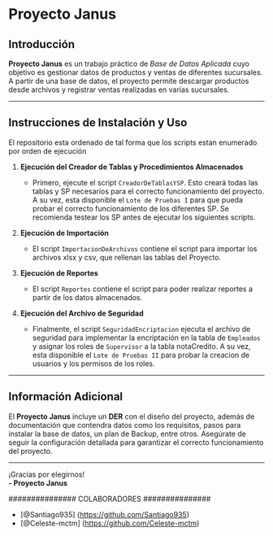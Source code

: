 # Proyecto Janus

## Introducción

**Proyecto Janus** es un trabajo práctico de *Base de Datos Aplicada* cuyo objetivo es gestionar datos de productos y ventas de diferentes sucursales. A partir de una base de datos, el proyecto permite descargar productos desde archivos y registrar ventas realizadas en varias sucursales.

---

## Instrucciones de Instalación y Uso

El repositorio esta ordenado de tal forma que los scripts estan enumerado por orden de ejecución

1. **Ejecución del Creador de Tablas y Procedimientos Almacenados**
   - Primero, ejecute el script `CreadorDeTablasYSP`. Esto creará todas las tablas y SP necesarios para el correcto funcionamiento del proyecto. A su vez, esta disponible el `Lote de Pruebas I` para que pueda probar el correcto funcionamiento de los diferentes SP. Se recomienda testear los SP antes de ejecutar los siguientes scripts.

2. **Ejecución de Importación**
   - El script `ImportacionDeArchivos` contiene el script para importar los archivos xlsx y csv, que rellenan las tablas del Proyecto.

3. **Ejecución de Reportes**
   - El script `Reportes` contiene el script para poder realizar reportes a partir de los datos almacenados.

4. **Ejecución del Archivo de Seguridad**
   - Finalmente, el script `SeguridadEncriptacion` ejecuta el archivo de seguridad para implementar la encriptación en la tabla de `Empleados` y asignar los roles de `Supervisor` a la tabla notaCredito. A su vez, esta disponible el `Lote de Pruebas II` para probar la creacion de usuarios y los permisos de los roles.

---

## Información Adicional

El **Proyecto Janus** incluye un **DER** con el diseño del proyecto, además de documentación que contendra datos como los requisitos, pasos para instalar la base de datos, un plan de Backup, entre otros. Asegúrate de seguir la configuración detallada para garantizar el correcto funcionamiento del proyecto.

---

¡Gracias por elegirnos!  
**- Proyecto Janus**


############### COLABORADORES ###############

- [@Santiago935] (https://github.com/Santiago935)
- [@Celeste-mctm] (https://github.com/Celeste-mctm)
